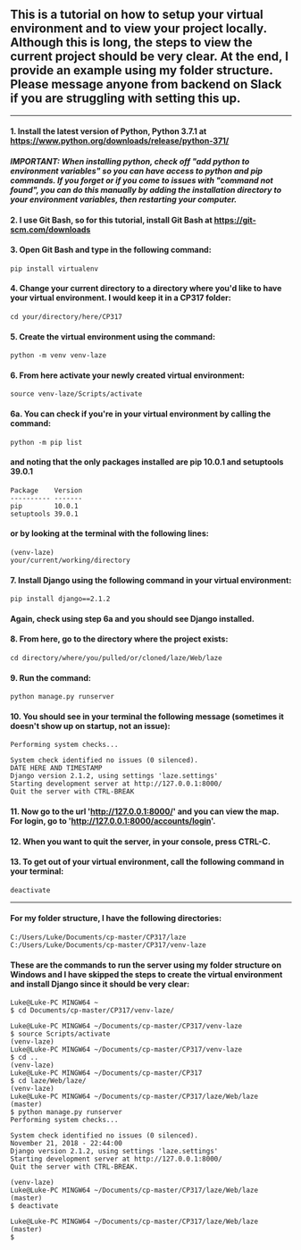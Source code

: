
## This is a tutorial on how to setup your virtual environment and to view your project locally. Although this is long, the steps to view the current project should be very clear. At the end, I provide an example using my folder structure. Please message anyone from backend on Slack if you are struggling with setting this up. ##


----------------------------------------------------------------------------------
#### 1. Install the latest version of Python, Python 3.7.1 at https://www.python.org/downloads/release/python-371/ ####
#### *IMPORTANT: When installing python, check off "add python to environment variables" so you can have access to python and pip commands. If you forget or if you come to issues with "command not found", you can do this manually by adding the installation directory to your environment variables, then restarting your computer.*
#### 2. I use Git Bash, so for this tutorial, install Git Bash at https://git-scm.com/downloads
#### 3. Open Git Bash and type in the following command:
    pip install virtualenv
#### 4. Change your current directory to a directory where you'd like to have your virtual environment. I would keep it in a CP317 folder:
    cd your/directory/here/CP317
#### 5. Create the virtual environment using the command:
    python -m venv venv-laze
#### 6. From here activate your newly created virtual environment:
    source venv-laze/Scripts/activate
#### 6a. You can check if you're in your virtual environment by calling the command: ####
    python -m pip list
#### and noting that the only packages installed are pip 10.0.1 and setuptools 39.0.1
    Package    Version
    ---------- -------
    pip        10.0.1
    setuptools 39.0.1
#### or by looking at the terminal with the following lines: ####
    (venv-laze)
    your/current/working/directory
#### 7. Install Django using the following command in your virtual environment: ####
    pip install django==2.1.2
#### Again, check using step 6a and you should see Django installed.
#### 8. From here, go to the directory where the project exists: ####
    cd directory/where/you/pulled/or/cloned/laze/Web/laze
#### 9. Run the command: ####
    python manage.py runserver 
#### 10. You should see in your terminal the following message (sometimes it doesn't show up on startup, not an issue): ####

	Performing system checks...

	System check identified no issues (0 silenced).
	DATE HERE AND TIMESTAMP
	Django version 2.1.2, using settings 'laze.settings'
	Starting development server at http://127.0.0.1:8000/
	Quit the server with CTRL-BREAK

#### 11. Now go to the url 'http://127.0.0.1:8000/' and you can view the map. For login, go to 'http://127.0.0.1:8000/accounts/login'. ####

#### 12. When you want to quit the server, in your console, press CTRL-C. ####
#### 13. To get out of your virtual environment, call the following command in your terminal: ####
    deactivate
----------------------------------------------------------------------------------

#### For my folder structure, I have the following directories: ####
    C:/Users/Luke/Documents/cp-master/CP317/laze
    C:/Users/Luke/Documents/cp-master/CP317/venv-laze
#### These are the commands to run the server using my folder structure on Windows and I have skipped the steps to create the virtual environment and install Django since it should be very clear: ####
    Luke@Luke-PC MINGW64 ~
    $ cd Documents/cp-master/CP317/venv-laze/
    
    Luke@Luke-PC MINGW64 ~/Documents/cp-master/CP317/venv-laze
    $ source Scripts/activate
    (venv-laze)
    Luke@Luke-PC MINGW64 ~/Documents/cp-master/CP317/venv-laze
    $ cd ..
    (venv-laze)
    Luke@Luke-PC MINGW64 ~/Documents/cp-master/CP317
    $ cd laze/Web/laze/
    (venv-laze)
    Luke@Luke-PC MINGW64 ~/Documents/cp-master/CP317/laze/Web/laze (master)
    $ python manage.py runserver
    Performing system checks...

    System check identified no issues (0 silenced).
    November 21, 2018 - 22:44:00
    Django version 2.1.2, using settings 'laze.settings'
    Starting development server at http://127.0.0.1:8000/
    Quit the server with CTRL-BREAK.
    
    (venv-laze)
    Luke@Luke-PC MINGW64 ~/Documents/cp-master/CP317/laze/Web/laze (master)
    $ deactivate
    
    Luke@Luke-PC MINGW64 ~/Documents/cp-master/CP317/laze/Web/laze (master)
    $ 
